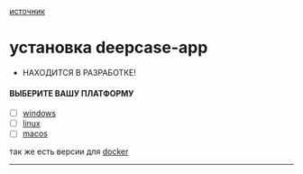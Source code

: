 [источник](https://ivansglazunov.notion.site/documentation-83e8d1fc18e644b6a66ff05cd3a2e157 "https://ivansglazunov.notion.site/documentation-83e8d1fc18e644b6a66ff05cd3a2e157")
# установка deepcase-app
* НАХОДИТСЯ В РАЗРАБОТКЕ!


#### ВЫБЕРИТЕ ВАШУ ПЛАТФОРМУ
- [ ] [windows](install-windows.md)
- [ ] [linux](install-linux.md)
- [ ] [macos](install-macos.md)

так же есть версии для [docker](install-docker.md)


---